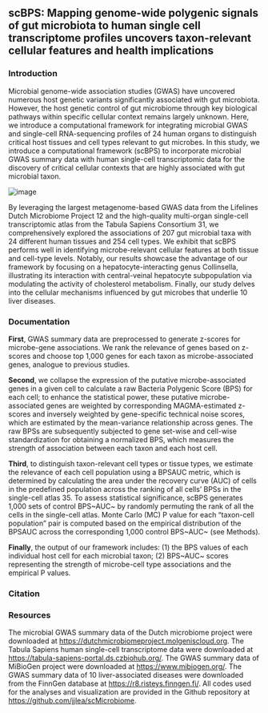 ## scBPS: Mapping genome-wide polygenic signals of gut microbiota to human single cell transcriptome profiles uncovers taxon-relevant cellular features and health implications


### Introduction


Microbial genome-wide association studies (GWAS) have uncovered numerous host genetic variants significantly associated with gut microbiota. However, the host genetic control of gut microbiome through key biological pathways within specific cellular context remains largely unknown. Here, we introduce a computational framework for integrating microbial GWAS and single-cell RNA-sequencing profiles of 24 human organs to distinguish critical host tissues and cell types relevant to gut microbes. In this study, we introduce a computational framework (scBPS) to incorporate microbial GWAS summary data with human single-cell transcriptomic data for the discovery of critical cellular contexts that are highly associated with gut microbial taxon. 

![image](https://github.com/jjlea/scMicrobiome/assets/73264824/77cbab3f-4ca5-445f-87c8-0d3bbedf4d9d)


By leveraging the largest metagenome-based GWAS data from the Lifelines Dutch Microbiome Project 12 and the high-quality multi-organ single-cell transcriptomic atlas from the Tabula Sapiens Consortium 31, we comprehensively explored the associations of 207 gut microbial taxa with 24 different human tissues and 254 cell types. We exhibit that scBPS performs well in identifying microbe-relevant cellular features at both tissue and cell-type levels. Notably, our results showcase the advantage of our framework by focusing on a hepatocyte-interacting genus Collinsella, illustrating its interaction with central-veinal hepatocyte subpopulation via modulating the activity of cholesterol metabolism. Finally, our study delves into the cellular mechanisms influenced by gut microbes that underlie 10 liver diseases.

### Documentation

**First**, GWAS summary data are preprocessed to generate z-scores for microbe-gene associations. We rank the relevance of genes based on z-scores and choose top 1,000 genes for each taxon as microbe-associated genes, analogue to previous studies. 

**Second**, we collapse the expression of the putative microbe-associated genes in a given cell to calculate a raw Bacteria Polygenic Score (BPS) for each cell; to enhance the statistical power, these putative microbe-associated genes are weighted by corresponding MAGMA-estimated z-scores and inversely weighted by gene-specific technical noise scores, which are estimated by the mean-variance relationship across genes. The raw BPSs are subsequently subjected to gene set-wise and cell-wise standardization for obtaining a normalized BPS, which measures the strength of association between each taxon and each host cell. 

**Third**, to distinguish taxon-relevant cell types or tissue types, we estimate the relevance of each cell population using a BPSAUC metric, which is determined by calculating the area under the recovery curve (AUC) of cells in the predefined population across the ranking of all cells’ BPSs in the single-cell atlas 35. To assess statistical significance, scBPS generates 1,000 sets of control BPS~AUC~ by randomly permuting the rank of all the cells in the single-cell atlas. Monte Carlo (MC) P value for each “taxon-cell population” pair is computed based on the empirical distribution of the BPSAUC across the corresponding 1,000 control BPS~AUC~ (see Methods). 

**Finally**, the output of our framework includes: (1) the BPS values of each individual host cell for each microbial taxon; (2) BPS~AUC~ scores representing the strength of microbe-cell type associations and the empirical P values. 


### Citation



### Resources

The microbial GWAS summary data of the Dutch microbiome project were downloaded at https://dutchmicrobiomeproject.molgeniscloud.org. The Tabula Sapiens human single-cell transcriptome data were downloaded at https://tabula-sapiens-portal.ds.czbiohub.org/. The GWAS summary data of MiBioGen project were downloaded at https://www.mibiogen.org/. The GWAS summary data of 10 liver-associated diseases were downloaded from the FinnGen database at https://r8.risteys.finngen.fi/. All codes used for the analyses and visualization are provided in the Github repository at https://github.com/jjlea/scMicrobiome. 



